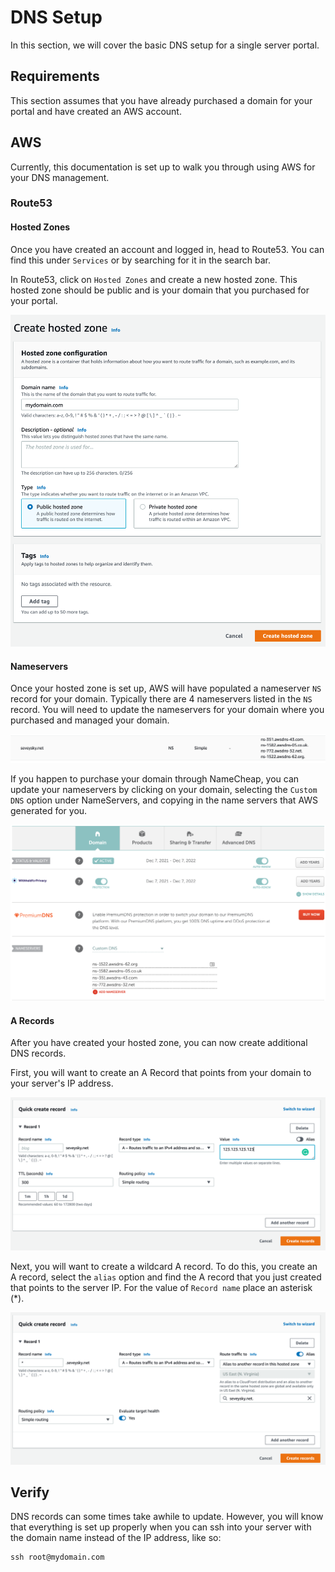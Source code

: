 # DNS Setup

In this section, we will cover the basic DNS setup for a single server portal.

## Requirements

This section assumes that you have already purchased a domain for your portal and have created an AWS account.

## AWS

Currently, this documentation is set up to walk you through using AWS for your DNS management.

### Route53

#### Hosted Zones

Once you have created an account and logged in, head to Route53. You can find this under `Services` or by searching for it in the search bar.

In Route53, click on `Hosted Zones` and create a new hosted zone. This hosted zone should be public and is your domain that you purchased for your portal.

![](<../../.gitbook/assets/Hosted Zone Creation.png>)

#### Nameservers

Once your hosted zone is set up, AWS will have populated a nameserver `NS` record for your domain. Typically there are 4 nameservers listed in the `NS` record. You will need to update the nameservers for your domain where you purchased and managed your domain.&#x20;

![](<../../.gitbook/assets/Screen Shot 2022-01-21 at 10.40.10 AM.png>)

If you happen to purchase your domain through NameCheap, you can update your nameservers by clicking on your domain, selecting the `Custom DNS` option under NameServers, and copying in the name servers that AWS generated for you.

![](<../../.gitbook/assets/Screen Shot 2022-01-05 at 2.55.33 PM.png>)

#### A Records

After you have created your hosted zone, you can now create additional DNS records.

First, you will want to create an A Record that points from your domain to your server's IP address.&#x20;

![](<../../.gitbook/assets/Route53 A record.png>)

Next, you will want to create a wildcard A record. To do this, you create an A record, select the `alias` option and find the A record that you just created that points to the server IP. For the value of `Record name` place an asterisk (\*).

![](<../../.gitbook/assets/Route53 Wildcard A record.png>)

## Verify

DNS records can some times take awhile to update. However, you will know that everything is set up properly when you can ssh into your server with the domain name instead of the IP address, like so:

```
ssh root@mydomain.com
```

